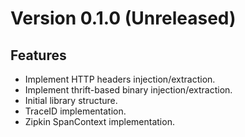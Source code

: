 Version 0.1.0 (Unreleased)
==========================

Features
--------
- Implement HTTP headers injection/extraction.
- Implement thrift-based binary injection/extraction.
- Initial library structure.
- TraceID implementation.
- Zipkin SpanContext implementation.
